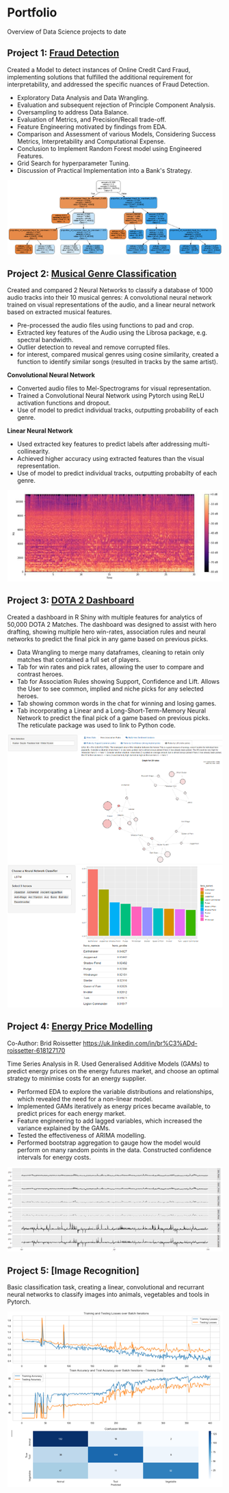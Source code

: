 # Portfolio
Overview of Data Science projects to date

## Project 1: [Fraud Detection](https://github.com/RMCox/Fraud-Detection)
Created a Model to detect instances of Online Credit Card Fraud, implementing solutions that fulfilled the additional requirement for interpretability, and addressed the specific nuances of Fraud Detection.

* Exploratory Data Analysis and Data Wrangling.
* Evaluation and subsequent rejection of Principle Component Analysis.
* Oversampling to address Data Balance.
* Evaluation of Metrics, and Precision/Recall trade-off.
* Feature Engineering motivated by findings from EDA.
* Comparison and Assessment of various Models, Considering Success Metrics, Interpretability and Computational Expense.
* Conclusion to Implement Random Forest model using Engineered Features.
* Grid Search for hyperparameter Tuning.
* Discussion of Practical Implementation into a Bank's Strategy.

![Decision Tree](Images/decision_tree_limited.PNG)


## Project 2: [Musical Genre Classification](https://github.com/RMCox/Music-Genre-Classification)
Created and compared 2 Neural Networks to classify a database of 1000 audio tracks into their 10 musical genres: A convolutional neural network trained on visual representations of the audio, and a linear neural network based on extracted musical features.

* Pre-processed the audio files using functions to pad and crop.
* Extracted key features of the Audio using the Librosa package, e.g. spectral bandwidth.
* Outlier detection to reveal and remove corrupted files.
* for interest, compared musical genres using cosine similarity, created a function to identify similar songs (resulted in tracks by the same artist).

**Convolutional Neural Network**
* Converted audio files to Mel-Spectrograms for visual representation.
* Trained a Convolutional Neural Network using Pytorch using ReLU activation functions and dropout.
* Use of model to predict individual tracks, outputting probability of each genre.


**Linear Neural Network**
* Used extracted key features to predict labels after addressing multi-collinearity.
* Achieved higher accuracy using extracted features than the visual representation.
* Use of model to predict individual tracks, outputting probabilty of each genre.

![Mel-Spectogram](Images/melspectogram.PNG)

## Project 3: [DOTA 2 Dashboard](https://github.com/RMCox/DOTA-2-Dashboard)
Created a dashboard in R Shiny with multiple features for analytics of 50,000 DOTA 2 Matches.
The dashboard was designed to assist with hero drafting, showing multiple hero win-rates, association rules and neural networks to predict the final pick in any game based on previous picks.

* Data Wrangling to merge many dataframes, cleaning to retain only matches that contained a full set of players.
* Tab for win rates and pick rates, allowing the user to compare and contrast heroes.
* Tab for Association Rules showing Support, Confidence and Lift. Allows the User to see common, implied and niche picks for any selected heroes.
* Tab showing common words in the chat for winning and losing games.
* Tab incorporating a Linear and a Long-Short-Term-Memory Neural Network to predict the final pick of a game based on previous picks. The reticulate package was used to link to Python code.

![lift_example](Images/lift_example.PNG)
![LTSM_Example](Images/LTSM_Example.PNG)


## Project 4: [Energy Price Modelling](https://github.com/RMCox/Energy-Price-Prediction)
Co-Author: Brid Roissetter https://uk.linkedin.com/in/br%C3%ADd-roissetter-618127170

Time Series Analysis in R. Used Generalised Additive Models (GAMs) to predict energy prices on the energy futures market, and choose an optimal strategy to minimise costs for an energy supplier.

* Performed EDA to explore the variable distributions and relationships, which revealed the need for a non-linear model.
* Implemented GAMs iteratively as energy prices became available, to predict prices for each energy market.
* Feature engineering to add lagged variables, which increased the variance explained by the GAMs.
* Tested the effectiveness of ARIMA modelling.
* Performed bootstrap aggregation to gauge how the model would perform on many random points in the data. Constructed confidence intervals for energy costs.

![Time Series](Images/time_series_image.PNG)


## Project 5: [Image Recognition]
Basic classification task, creating a linear, convolutional and recurrant neural networks to classify images into animals, vegetables and tools in Pytorch.

![Loss, Accuracy and Confusion Matrix](Images/losses_accuracy_graphs_example.PNG)

